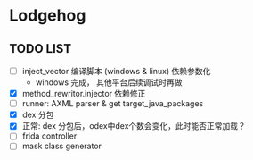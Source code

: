 # Lodgehog

## TODO LIST
- [ ] inject_vector 编译脚本 (windows & linux) 依赖参数化
    - windows 完成， 其他平台后续调试时再做
- [x] method_rewritor.injector 依赖修正
- [ ] runner: AXML parser & get target_java_packages
- [x] dex 分包
- [x] 正常: dex 分包后，odex中dex个数会变化，此时能否正常加载？
- [ ] frida controller
- [ ] mask class generator